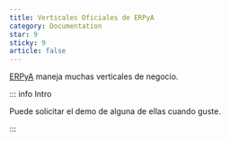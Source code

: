 ```yaml
---
title: Verticales Oficiales de ERPyA
category: Documentation
star: 9
sticky: 9
article: false
---
```


[ERPyA](https://erpya.com/) maneja muchas verticales de negocio.

::: info Intro

Puede solicitar el demo de alguna de ellas cuando guste.

:::

